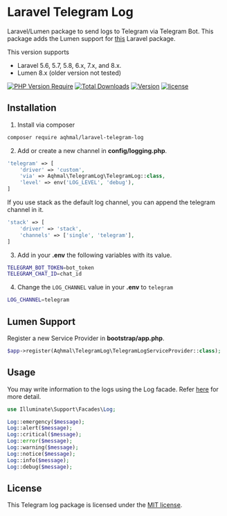 # Laravel Telegram Log

Laravel/Lumen package to send logs to Telegram via Telegram Bot. This package adds the Lumen support for [this](https://github.com/rafaellaurindo/laravel-telegram-logging) Laravel package.

This version supports
- Laravel 5.6, 5.7, 5.8, 6.x, 7.x, and 8.x.
- Lumen 8.x (older version not tested)

[![PHP Version Require](https://poser.pugx.org/aqhmal/laravel-telegram-log/require/php)](https://packagist.org/packages/aqhmal/laravel-telegram-log)
[![Total Downloads](https://poser.pugx.org/aqhmal/laravel-telegram-log/downloads)](https://packagist.org/packages/aqhmal/laravel-telegram-log)
[![Version](http://poser.pugx.org/aqhmal/laravel-telegram-log/version)](https://packagist.org/packages/aqhmal/laravel-telegram-log)
[![license](https://img.shields.io/github/license/aqhmal/laravel-telegram-log.svg)](https://github.com/aqhmal/laravel-telegram-log/blob/main/LICENSE.md)

## Installation

1. Install via composer
```bash
composer require aqhmal/laravel-telegram-log
```

2. Add or create a new channel in **config/logging.php**.
```php
'telegram' => [
    'driver' => 'custom',
    'via' => Aqhmal\TelegramLog\TelegramLog::class,
    'level' => env('LOG_LEVEL', 'debug'),
]
```

If you use stack as the default log channel, you can append the telegram channel in it.
```php
'stack' => [
    'driver' => 'stack',
    'channels' => ['single', 'telegram'],
]
```

3. Add in your **.env** the following variables with its value.
```bash
TELEGRAM_BOT_TOKEN=bot_token
TELEGRAM_CHAT_ID=chat_id
```

4. Change the `LOG_CHANNEL` value in your **.env** to `telegram`
```bash
LOG_CHANNEL=telegram
```

## Lumen Support

Register a new Service Provider in **bootstrap/app.php**.
```php
$app->register(Aqhmal\TelegramLog\TelegramLogServiceProvider::class);
```

## Usage

You may write information to the logs using the Log facade. Refer [here](https://laravel.com/docs/logging#writing-log-messages) for more detail.

```php
use Illuminate\Support\Facades\Log;

Log::emergency($message);
Log::alert($message);
Log::critical($message);
Log::error($message);
Log::warning($message);
Log::notice($message);
Log::info($message);
Log::debug($message);
```

## License

This Telegram log package is licensed under the [MIT license](https://github.com/aqhmal/laravel-telegram-log/blob/main/LICENSE.md).
